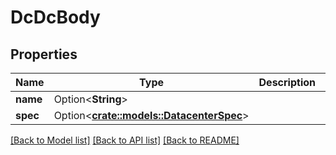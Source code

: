 # DcDcBody

## Properties

Name | Type | Description | Notes
------------ | ------------- | ------------- | -------------
**name** | Option<**String**> |  | [optional]
**spec** | Option<[**crate::models::DatacenterSpec**](DatacenterSpec.md)> |  | [optional]

[[Back to Model list]](../README.md#documentation-for-models) [[Back to API list]](../README.md#documentation-for-api-endpoints) [[Back to README]](../README.md)



